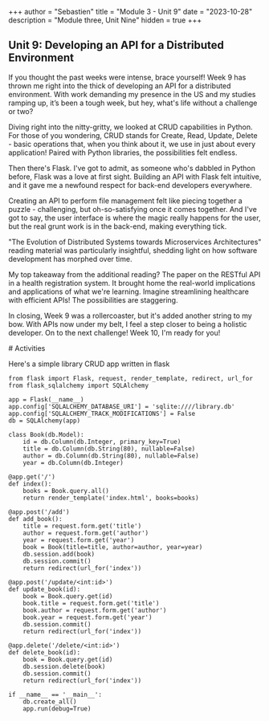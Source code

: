 +++
author = "Sebastien"
title = "Module 3 - Unit 9"
date = "2023-10-28"
description = "Module three, Unit Nine"
hidden = true
+++

## Unit 9: Developing an API for a Distributed Environment

If you thought the past weeks were intense, brace yourself! Week 9 has thrown me right into the thick of developing an API for a distributed environment. With work demanding my presence in the US and my studies ramping up, it’s been a tough week, but hey, what's life without a challenge or two?

Diving right into the nitty-gritty, we looked at CRUD capabilities in Python. For those of you wondering, CRUD stands for Create, Read, Update, Delete - basic operations that, when you think about it, we use in just about every application! Paired with Python libraries, the possibilities felt endless.

Then there's Flask. I've got to admit, as someone who's dabbled in Python before, Flask was a love at first sight. Building an API with Flask felt intuitive, and it gave me a newfound respect for back-end developers everywhere.

Creating an API to perform file management felt like piecing together a puzzle - challenging, but oh-so-satisfying once it comes together. And I've got to say, the user interface is where the magic really happens for the user, but the real grunt work is in the back-end, making everything tick.

"The Evolution of Distributed Systems towards Microservices Architectures" reading material was particularly insightful, shedding light on how software development has morphed over time.

My top takeaway from the additional reading? The paper on the RESTful API in a health registration system. It brought home the real-world implications and applications of what we're learning. Imagine streamlining healthcare with efficient APIs! The possibilities are staggering.

In closing, Week 9 was a rollercoaster, but it's added another string to my bow. With APIs now under my belt, I feel a step closer to being a holistic developer. On to the next challenge! Week 10, I'm ready for you!

# Activities

Here's a simple library CRUD app written in flask

```python3
from flask import Flask, request, render_template, redirect, url_for
from flask_sqlalchemy import SQLAlchemy

app = Flask(__name__)
app.config['SQLALCHEMY_DATABASE_URI'] = 'sqlite:////library.db'
app.config['SQLALCHEMY_TRACK_MODIFICATIONS'] = False
db = SQLAlchemy(app)

class Book(db.Model):
    id = db.Column(db.Integer, primary_key=True)
    title = db.Column(db.String(80), nullable=False)
    author = db.Column(db.String(80), nullable=False)
    year = db.Column(db.Integer)

@app.get('/')
def index():
    books = Book.query.all()
    return render_template('index.html', books=books)

@app.post('/add')
def add_book():
    title = request.form.get('title')
    author = request.form.get('author')
    year = request.form.get('year')
    book = Book(title=title, author=author, year=year)
    db.session.add(book)
    db.session.commit()
    return redirect(url_for('index'))

@app.post('/update/<int:id>')
def update_book(id):
    book = Book.query.get(id)
    book.title = request.form.get('title')
    book.author = request.form.get('author')
    book.year = request.form.get('year')
    db.session.commit()
    return redirect(url_for('index'))

@app.delete('/delete/<int:id>')
def delete_book(id):
    book = Book.query.get(id)
    db.session.delete(book)
    db.session.commit()
    return redirect(url_for('index'))

if __name__ == '__main__':
    db.create_all()
    app.run(debug=True)

```